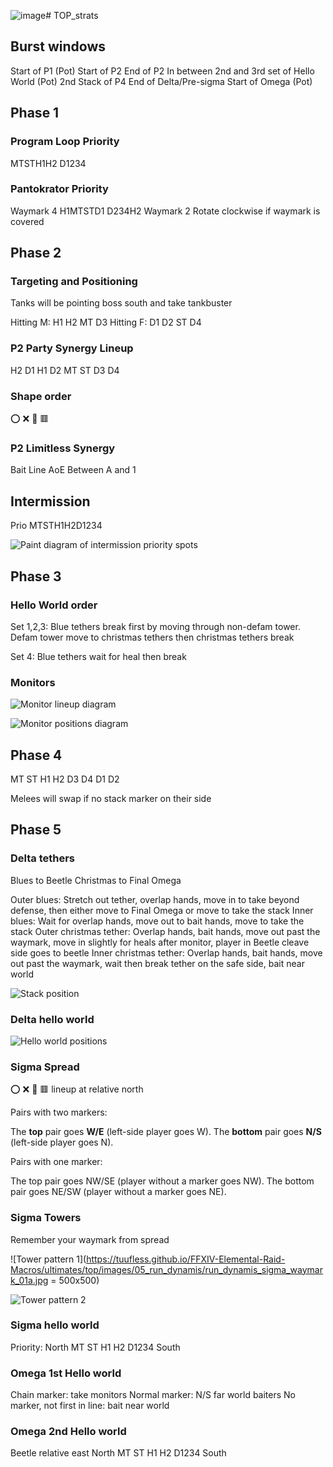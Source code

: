 ![image](https://github.com/jylmarcus/TOP_strats/assets/56386396/9689b0e4-d084-4a19-b9ee-07eb42d2b79b)# TOP_strats

## Burst windows
Start of P1 (Pot)
Start of P2
End of P2
In between 2nd and 3rd set of Hello World (Pot)
2nd Stack of P4
End of Delta/Pre-sigma
Start of Omega (Pot)

## Phase 1

### Program Loop Priority
MTSTH1H2 D1234

### Pantokrator Priority
Waymark 4 H1MTSTD1 D234H2 Waymark 2
Rotate clockwise if waymark is covered

## Phase 2

### Targeting and Positioning

Tanks will be pointing boss south and take tankbuster

Hitting M: H1 H2 MT D3
Hitting F: D1 D2 ST D4

### P2 Party Synergy Lineup
H2    D1
H1    D2
MT    ST
D3    D4

### Shape order
:o: :x: 🔺 🟥

### P2 Limitless Synergy
Bait Line AoE Between A and 1

## Intermission
Prio MTSTH1H2D1234

![Paint diagram of intermission priority spots](https://media.discordapp.net/attachments/1136883459701350491/1136883653021012008/image.png?width=481&height=484)

## Phase 3

### Hello World order
Set 1,2,3: Blue tethers break first by moving through non-defam tower. Defam tower move to christmas tethers then christmas tethers break

Set 4: Blue tethers wait for heal then break

### Monitors
![Monitor lineup diagram](https://cdn.discordapp.com/attachments/1136883459701350491/1136883900589817917/image.png)

![Monitor positions diagram](https://media.discordapp.net/attachments/1136883459701350491/1136883944483213312/monitors_pt_left.png?width=484&height=484)

## Phase 4
  MT            ST
H1               H2
  D3           D4
     D1       D2

Melees will swap if no stack marker on their side

## Phase 5

### Delta tethers
Blues to Beetle
Christmas to Final Omega

Outer blues: Stretch out tether, overlap hands, move in to take beyond defense, then either move to Final Omega or move to take the stack
Inner blues: Wait for overlap hands, move out to bait hands, move to take the stack
Outer christmas tether: Overlap hands, bait hands, move out past the waymark, move in slightly for heals after monitor, player in Beetle cleave side goes to beetle
Inner christmas tether: Overlap hands, bait hands, move out past the waymark, wait then break tether on the safe side, bait near world

![Stack position](https://media.discordapp.net/attachments/1136883459701350491/1136884817305280522/image.png?width=505&height=484)

### Delta hello world
![Hello world positions](https://media.discordapp.net/attachments/1136883459701350491/1136884933592363068/image.png)

### Sigma Spread
:o: :x: 🔺 🟥 lineup at relative north

Pairs with two markers:

The **top** pair goes **W/E** (left-side player goes W).
The **bottom** pair goes **N/S** (left-side player goes N).

Pairs with one marker:

The top pair goes NW/SE (player without a marker goes NW).
The bottom pair goes NE/SW (player without a marker goes NE).

### Sigma Towers
Remember your waymark from spread

![Tower pattern 1](https://tuufless.github.io/FFXIV-Elemental-Raid-Macros/ultimates/top/images/05_run_dynamis/run_dynamis_sigma_waymark_01a.jpg = 500x500)

![Tower pattern 2](https://tuufless.github.io/FFXIV-Elemental-Raid-Macros/ultimates/top/images/05_run_dynamis/run_dynamis_sigma_waymark_01b.jpg)

### Sigma hello world
Priority: North MT ST H1 H2 D1234 South

### Omega 1st Hello world
Chain marker: take monitors
Normal marker: N/S far world baiters
No marker, not first in line: bait near world

### Omega 2nd Hello world
Beetle relative east
North MT ST H1 H2 D1234 South
